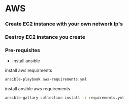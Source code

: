 # AWS 
### Create EC2 instance with your own network Ip's
### Destroy EC2 instance you create

### Pre-requisites

- install ansible

install aws requirments

```sh
ansible-playbook aws-requirements.yml
```


install ansible aws requirements
```sh
ansible-gallary collection install -r requirements.yml
```

